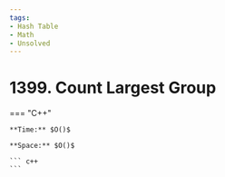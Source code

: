 ```yaml
---
tags:
- Hash Table
- Math
- Unsolved
---
```



# 1399. Count Largest Group

=== "C++"

    **Time:** $O()$

    **Space:** $O()$

    ``` c++
    ```